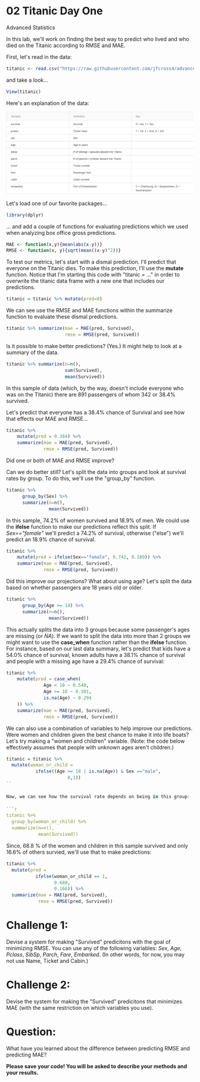 02 Titanic Day One 
================
Advanced Statistics

In this lab, we'll work on finding the best way to predict who lived and who died on the Titanic according to RMSE and MAE.

First, let's read in the data:

```r
titanic <- read.csv("https://raw.githubusercontent.com/jfcross4/advanced_stats/master/titanic_train.csv")
```

and take a look...

```r
View(titanic)
```

Here's an explanation of the data:

![](titanicdesc.png)

Let's load one of our favorite packages...

```r
library(dplyr)
```
... and add a couple of functions for evaluating predictions which we used when analyzing box office gross predictions.

```r
MAE <- function(x,y){mean(abs(x-y))}
RMSE <- function(x, y){sqrt(mean((x-y)^2))}
```

To test our metrics, let's start with a dismal prediction.  I'll predict that everyone on the Titanic dies.  To make this prediction, I'll use the **mutate** function.  Notice that I'm starting this code with "titanic = ..." in order to overwrite the titanic data frame with a new one that includes our predictions.

```r
titanic = titanic %>% mutate(pred=0)
```

We can see use the RMSE and MAE functions within the summarize function to evaluate these dismal predictions.

```r
titanic %>% summarize(mae = MAE(pred, Survived),
                      rmse = RMSE(pred, Survived))
```

Is it possible to make better predictions?  (Yes.)  It might help to look at a summary of the data.

```r
titanic %>% summarize(n=n(),
                      sum(Survived),
                      mean(Survived))
```

In this sample of data (which, by the way, doesn't include everyone who was on the Titanic) there are 891 passengers of whom 342 or 38.4% survived.  

Let's predict that everyone has a 38.4% chance of Survival and see how that effects our MAE and RMSE...

```r
titanic %>% 
    mutate(pred = 0.384) %>%
    summarize(mae = MAE(pred, Survived),
              rmse = RMSE(pred, Survived))
```
Did one or both of MAE and RMSE improve?

Can we do better still?  Let's split the data into groups and look at survival rates by group.  To do this, we'll use the "group_by" function.

```r
titanic %>% 
      group_by(Sex) %>%
      summarize(n=n(),
                mean(Survived))
```
In this sample, 74.2% of women survived and 18.9% of men.  We could use the **ifelse** function to make our predictions reflect this split.  If *Sex=="female"* we'll predict a 74.2% of survival, otherwise ("else") we'll predict an 18.9% chance of survival.

```r
titanic %>% 
    mutate(pred = ifelse(Sex=="female", 0.742, 0.189)) %>%
    summarize(mae = MAE(pred, Survived),
              rmse = RMSE(pred, Survived))
```
Did this improve our projections?  What about using age?  Let's split the data based on whether passengers are 18 years old or older.

```r
titanic %>% 
      group_by(Age >= 18) %>%
      summarize(n=n(),
                mean(Survived))
```
This actually splits the data into 3 groups because some passenger's ages are missing (or *NA*).  If we want to split the data into more than 2 groups we might want to use the **case_when** function rather than the **ifelse** function.  For instance, based on our last data summary, let's predict that kids have a 54.0% chance of survival, known adults have a 38.1% chance of survival and people with a missing age have a 29.4% chance of survival:

```r
titanic %>% 
    mutate(pred = case_when(
              Age < 18 ~ 0.540,
              Age >= 18 ~ 0.381,
              is.na(Age) ~ 0.294
    )) %>%
    summarize(mae = MAE(pred, Survived),
              rmse = RMSE(pred, Survived))
```

We can also use a combination of variables to help improve our predictions.  Were women and children given the best chance to make it into life boats?  Let's try making a "women and children" variable. (Note: the code below effectively assumes that people with unknown ages aren't children.)

```r
titanic = titanic %>% 
  mutate(woman_or_child = 
           ifelse((Age >= 18 | is.na(Age)) & Sex =="male",
                       0,1))
``

Now, we can see how the survival rate depends on being in this group:

```r
titanic %>% 
  group_by(woman_or_child) %>%
  summarize(n=n(), 
            mean(Survived))

```

Since, 68.8 % of the women and children in this sample survived and only 16.6% of others survied, we'll use that to make predictions:

```r
titanic %>% 
  mutate(pred = 
           ifelse(woman_or_child == 1,
                  0.688,
                  0.166)) %>%
  summarize(mae = MAE(pred, Survived),
            rmse = RMSE(pred, Survived))
```

# Challenge 1: 

Devise a system for making "Survived" predicitons with the goal of minimizing RMSE.  You can use any of the following variables: *Sex*, *Age*, *Pclass*, *SibSp*, *Parch*, *Fare*, *Embarked*.  (In other words, for now, you may not use Name, Ticket and Cabin.)

# Challenge 2: 

Devise the system for making the "Survived" predicitons that minimizes MAE (with the same restriction on which variables you use).

# Question: 

What have you learned about the difference between predicting RMSE and predicting MAE?

**Please save your code!  You will be asked to describe your methods and your results.**
